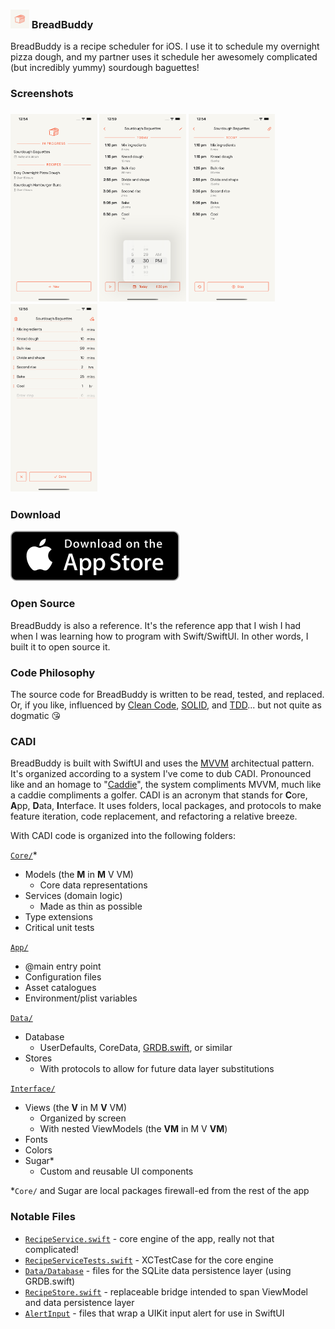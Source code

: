 <h3>
  <img src="https://raw.githubusercontent.com/maxhumber/BreadBuddy/master/Marketing/Logos/BreadBuddy.png" height="30px" alt="BreadBuddy Logo">
  BreadBuddy
</h3>

BreadBuddy is a recipe scheduler for iOS. I use it to schedule my overnight pizza dough, and my partner uses it schedule her awesomely complicated (but incredibly yummy) sourdough baguettes!

### Screenshots

<h3>
  <img src="https://raw.githubusercontent.com/maxhumber/BreadBuddy/master/Marketing/Screenshots/screenshot_13pm_1.png" height="300px" alt="BreadBuddy1">
  <img src="https://raw.githubusercontent.com/maxhumber/BreadBuddy/master/Marketing/Screenshots/screenshot_13pm_2.png" height="300px" alt="BreadBuddy2">
  <img src="https://raw.githubusercontent.com/maxhumber/BreadBuddy/master/Marketing/Screenshots/screenshot_13pm_3.png" height="300px" alt="BreadBuddy3">
  <img src="https://raw.githubusercontent.com/maxhumber/BreadBuddy/master/Marketing/Screenshots/screenshot_13pm_4.png" height="300px" alt="BreadBuddy4">
</h3>

### Download

[![BreadBuddy Download Link](https://raw.githubusercontent.com/maxhumber/BreadBuddy/master/Marketing/Logos/AppStore.svg)](https://apps.apple.com/app/id1549289924)

### Open Source

BreadBuddy is also a reference. It's the reference app that I wish I had when I was learning how to program with Swift/SwiftUI. In other words, I built it to open source it.

### Code Philosophy

The source code for BreadBuddy is written to be read, tested, and replaced. Or, if you like, influenced by [Clean Code](https://en.wikipedia.org/wiki/Robert_C._Martin), [SOLID](https://en.wikipedia.org/wiki/SOLID), and [TDD](https://en.wikipedia.org/wiki/Test-driven_development)... but not quite as dogmatic 😘

### CADI

BreadBuddy is built with SwiftUI and uses the [MVVM](https://en.wikipedia.org/wiki/Model%E2%80%93view%E2%80%93viewmodel) architectual pattern. It's organized according to a system I've come to dub CADI. Pronounced like and an homage to "[Caddie](https://en.wikipedia.org/wiki/Caddie)", the system compliments MVVM, much like a caddie compliments a golfer. CADI is an acronym that stands for **C**ore, **A**pp, **D**ata, **I**nterface. It uses folders, local packages, and protocols to make feature iteration, code replacement, and refactoring a relative breeze. 

With CADI code is organized into the following folders:

[`Core/`](https://github.com/maxhumber/BreadBuddy/tree/master/BreadBuddy/Core)*
- Models (the **M** in **M** V VM)
  - Core data representations
- Services (domain logic)
  - Made as thin as possible
- Type extensions
- Critical unit tests

[`App/`](https://github.com/maxhumber/BreadBuddy/tree/master/BreadBuddy/App)

- @main entry point
- Configuration files
- Asset catalogues
- Environment/plist variables

[`Data/`](https://github.com/maxhumber/BreadBuddy/tree/master/BreadBuddy/Data)
- Database 
  - UserDefaults, CoreData, [GRDB.swift](https://github.com/groue/GRDB.swift), or similar
- Stores
  - With protocols to allow for future data layer substitutions

[`Interface/`](https://github.com/maxhumber/BreadBuddy/tree/master/BreadBuddy/Interface)
- Views (the **V** in M **V** VM)
  - Organized by screen
  - With nested ViewModels (the **VM** in M V **VM**)
- Fonts
- Colors
- Sugar*
  - Custom and reusable UI components

*`Core/` and Sugar are local packages firewall-ed from the rest of the app

### Notable Files

- [`RecipeService.swift`](https://github.com/maxhumber/BreadBuddy/blob/master/BreadBuddy/Core/Sources/Core/Recipe/Service/RecipeService.swift) - core engine of the app, really not that complicated!
- [`RecipeServiceTests.swift`](https://github.com/maxhumber/BreadBuddy/blob/master/BreadBuddy/Core/Tests/CoreTests/RecipeServiceTests.swift) - XCTestCase for the core engine
- [`Data/Database`](https://github.com/maxhumber/BreadBuddy/tree/master/BreadBuddy/Data/Database) - files for the SQLite data persistence layer (using GRDB.swift)
- [`RecipeStore.swift`](https://github.com/maxhumber/BreadBuddy/blob/master/BreadBuddy/Data/Stores/Recipe/RecipeStore.swift) - replaceable bridge intended to span ViewModel and data persistence layer
- [`AlertInput`](https://github.com/maxhumber/BreadBuddy/tree/master/BreadBuddy/Interface/Sugar/Sources/Sugar/AlertInput) - files that wrap a UIKit input alert for use in SwiftUI
